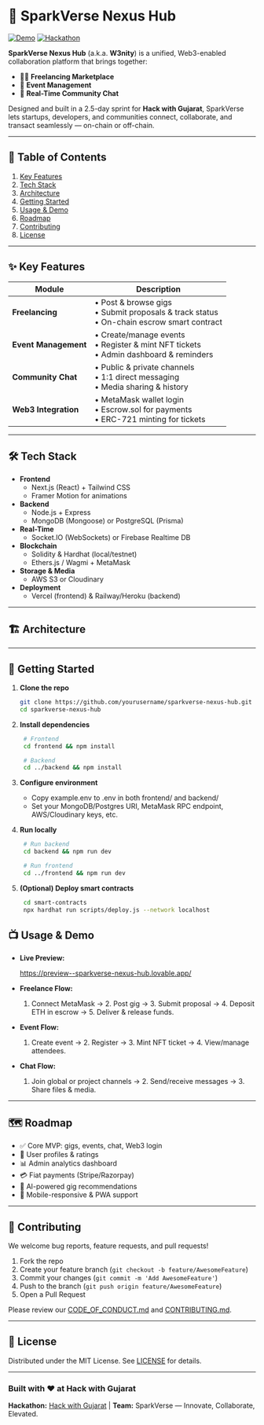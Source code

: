 # 🚀 SparkVerse Nexus Hub

[![Demo](https://img.shields.io/badge/Live-Demo-blue)](https://preview--sparkverse-nexus-hub.lovable.app/)
[![Hackathon](https://img.shields.io/badge/Hackathon-Hack%20with%20Gujarat-brightgreen)](https://hackwithgujarat.org)

**SparkVerse Nexus Hub** (a.k.a. **W3nity**) is a unified, Web3-enabled collaboration platform that brings together:

- 🧑‍💻 **Freelancing Marketplace**  
- 🎉 **Event Management**  
- 💬 **Real-Time Community Chat**  

Designed and built in a 2.5-day sprint for **Hack with Gujarat**, SparkVerse lets startups, developers, and communities connect, collaborate, and transact seamlessly — on-chain or off-chain.

---

## 📌 Table of Contents

1. [Key Features](#-key-features)  
2. [Tech Stack](#-tech-stack)  
3. [Architecture](#-architecture)  
4. [Getting Started](#-getting-started)  
5. [Usage & Demo](#-usage--demo)  
6. [Roadmap](#-roadmap)  
7. [Contributing](#-contributing)  
8. [License](#-license)  

---

## ✨ Key Features

| Module                   | Description                                                                                   |
|--------------------------|-----------------------------------------------------------------------------------------------|
| **Freelancing**          | • Post & browse gigs<br>• Submit proposals & track status<br>• On-chain escrow smart contract |
| **Event Management**     | • Create/manage events<br>• Register & mint NFT tickets<br>• Admin dashboard & reminders     |
| **Community Chat**       | • Public & private channels<br>• 1:1 direct messaging<br>• Media sharing & history            |
| **Web3 Integration**     | • MetaMask wallet login<br>• Escrow.sol for payments<br>• ERC-721 minting for tickets        |

---

## 🛠️ Tech Stack

- **Frontend**  
  - Next.js (React) + Tailwind CSS  
  - Framer Motion for animations  
- **Backend**  
  - Node.js + Express  
  - MongoDB (Mongoose) or PostgreSQL (Prisma)  
- **Real-Time**  
  - Socket.IO (WebSockets) or Firebase Realtime DB  
- **Blockchain**  
  - Solidity & Hardhat (local/testnet)  
  - Ethers.js / Wagmi + MetaMask  
- **Storage & Media**  
  - AWS S3 or Cloudinary  
- **Deployment**  
  - Vercel (frontend) & Railway/Heroku (backend)  

---

## 🏗️ Architecture

---

## 🚀 Getting Started

1. **Clone the repo**  
   ```bash
   git clone https://github.com/yourusername/sparkverse-nexus-hub.git
   cd sparkverse-nexus-hub
   ```
2. **Install dependencies**
   ```bash
    # Frontend
    cd frontend && npm install

    # Backend
    cd ../backend && npm install
   ```
3. **Configure environment**
   - Copy example.env to .env in both frontend/ and backend/
   - Set your MongoDB/Postgres URI, MetaMask RPC endpoint, AWS/Cloudinary keys, etc.
4. **Run locally**
   ```bash
    # Run backend
    cd backend && npm run dev

    # Run frontend
    cd ../frontend && npm run dev
   ```
   
5. **(Optional) Deploy smart contracts**
   ```bash
    cd smart-contracts
    npx hardhat run scripts/deploy.js --network localhost
   ```

## 📺 Usage & Demo

- **Live Preview:**
    
    https://preview--sparkverse-nexus-hub.lovable.app/
    
- **Freelance Flow:**
    1. Connect MetaMask → 2. Post gig → 3. Submit proposal → 4. Deposit ETH in escrow → 5. Deliver & release funds.
- **Event Flow:**
    1. Create event → 2. Register → 3. Mint NFT ticket → 4. View/manage attendees.
- **Chat Flow:**
    1. Join global or project channels → 2. Send/receive messages → 3. Share files & media.

---

## 🗺️ Roadmap

- ✅ Core MVP: gigs, events, chat, Web3 login
- 🔄 User profiles & ratings
- 📊 Admin analytics dashboard
- 💳 Fiat payments (Stripe/Razorpay)
- 🤖 AI-powered gig recommendations
- 📱 Mobile-responsive & PWA support

---

## 🤝 Contributing

We welcome bug reports, feature requests, and pull requests!

1. Fork the repo
2. Create your feature branch (`git checkout -b feature/AwesomeFeature`)
3. Commit your changes (`git commit -m 'Add AwesomeFeature'`)
4. Push to the branch (`git push origin feature/AwesomeFeature`)
5. Open a Pull Request

Please review our [CODE_OF_CONDUCT.md](https://www.notion.so/CODE_OF_CONDUCT.md) and [CONTRIBUTING.md](https://www.notion.so/CONTRIBUTING.md).

---

## 📄 License

Distributed under the MIT License. See [LICENSE](https://www.notion.so/LICENSE) for details.

---

### Built with ❤️ at **Hack with Gujarat**

**Hackathon:** [Hack with Gujarat](https://hackwithgujarat.org/)  |  **Team:** SparkVerse — Innovate, Collaborate, Elevated.
